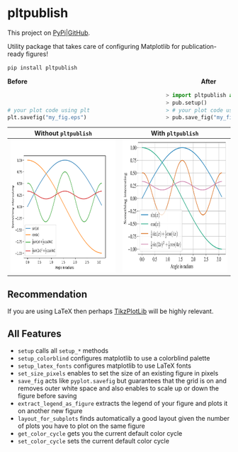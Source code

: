 # pltpublish

This project on [PyPi](https://pypi.org/project/pltpublish/)|[GitHub](https://github.com/Theomat/pltpublish).

Utility package that takes care of configuring Matplotlib for publication-ready figures!

```bash
pip install pltpublish
```

**Before**                            **After**

```python
                                                  > import pltpublish as pub
                                                  > pub.setup()
# your plot code using plt                        > # your plot code using plt
plt.savefig("my_fig.eps")                         > pub.save_fig("my_fig.eps")
```

|**Without `pltpublish`**|**With `pltpublish`**|
|-|-|
| <img src="https://github.com/Theomat/pltpublish/raw/main/examples/images/classic.png" width="400" height="300">|<img src="https://github.com/Theomat/pltpublish/raw/main/examples/images/pltpublish.png" width="400" height="300"> |

## Recommendation

If you are using LaTeX then perhaps [TikzPlotLib](https://github.com/nschloe/tikzplotlib) will be highly relevant.

## All Features

- `setup` calls all `setup_*` methods
- `setup_colorblind` configures matplotlib to use a colorblind palette
- `setup_latex_fonts` configures matplotlib to use LaTeX fonts
- `set_size_pixels` enables to set the size of an existing figure in pixels
- `save_fig` acts like `pyplot.savefig` but guarantees that the grid is on and removes outer white space and also enables to scale up or down the figure before saving
- `extract_legend_as_figure` extracts the legend of your figure and plots it on another new figure
- `layout_for_subplots` finds automatically a good layout given the number of plots you have to plot on the same figure
- `get_color_cycle` gets you the current default color cycle
- `set_color_cycle` sets the current default color cycle
